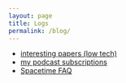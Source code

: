 ```yaml
---
layout: page
title: Logs
permalink: /blog/
---
```


* [interesting papers (low tech)](/blog/interesting-papers-low-tech/)
* [my podcast subscriptions](/blog/my-podcast-subscriptions/)
* [Spacetime FAQ](/blog/Spacetime-FAQ/)